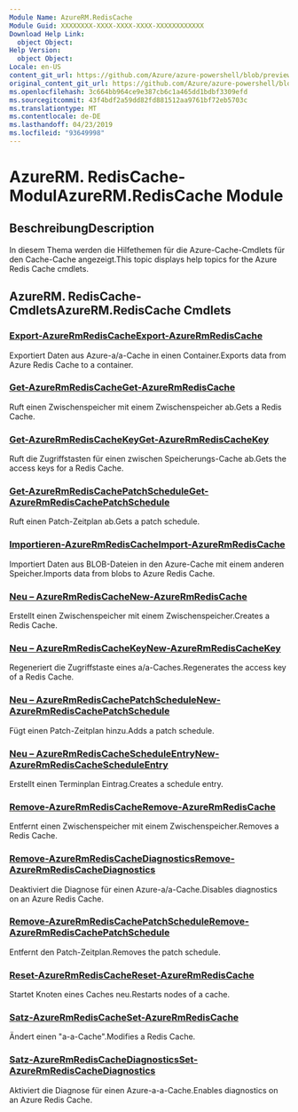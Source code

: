 ```yaml
---
Module Name: AzureRM.RedisCache
Module Guid: XXXXXXXX-XXXX-XXXX-XXXX-XXXXXXXXXXXX
Download Help Link:
  object Object: 
Help Version:
  object Object: 
Locale: en-US
content_git_url: https://github.com/Azure/azure-powershell/blob/preview/src/ResourceManager/RedisCache/Commands.RedisCache/help/AzureRM.RedisCache.md
original_content_git_url: https://github.com/Azure/azure-powershell/blob/preview/src/ResourceManager/RedisCache/Commands.RedisCache/help/AzureRM.RedisCache.md
ms.openlocfilehash: 3c664bb964ce9e387cb6c1a465dd1bdbf3309efd
ms.sourcegitcommit: 43f4bdf2a59dd82fd881512aa9761bf72eb5703c
ms.translationtype: MT
ms.contentlocale: de-DE
ms.lasthandoff: 04/23/2019
ms.locfileid: "93649998"
---
```

# <span data-ttu-id="c5e59-101">AzureRM. RedisCache-Modul</span><span class="sxs-lookup"><span data-stu-id="c5e59-101">AzureRM.RedisCache Module</span></span>
## <span data-ttu-id="c5e59-102">Beschreibung</span><span class="sxs-lookup"><span data-stu-id="c5e59-102">Description</span></span>
<span data-ttu-id="c5e59-103">In diesem Thema werden die Hilfethemen für die Azure-Cache-Cmdlets für den Cache-Cache angezeigt.</span><span class="sxs-lookup"><span data-stu-id="c5e59-103">This topic displays help topics for the Azure Redis Cache cmdlets.</span></span>

## <span data-ttu-id="c5e59-104">AzureRM. RedisCache-Cmdlets</span><span class="sxs-lookup"><span data-stu-id="c5e59-104">AzureRM.RedisCache Cmdlets</span></span>
### [<span data-ttu-id="c5e59-105">Export-AzureRmRedisCache</span><span class="sxs-lookup"><span data-stu-id="c5e59-105">Export-AzureRmRedisCache</span></span>](Export-AzureRmRedisCache.md)
<span data-ttu-id="c5e59-106">Exportiert Daten aus Azure-a/a-Cache in einen Container.</span><span class="sxs-lookup"><span data-stu-id="c5e59-106">Exports data from Azure Redis Cache to a container.</span></span>

### [<span data-ttu-id="c5e59-107">Get-AzureRmRedisCache</span><span class="sxs-lookup"><span data-stu-id="c5e59-107">Get-AzureRmRedisCache</span></span>](Get-AzureRmRedisCache.md)
<span data-ttu-id="c5e59-108">Ruft einen Zwischenspeicher mit einem Zwischenspeicher ab.</span><span class="sxs-lookup"><span data-stu-id="c5e59-108">Gets a Redis Cache.</span></span>

### [<span data-ttu-id="c5e59-109">Get-AzureRmRedisCacheKey</span><span class="sxs-lookup"><span data-stu-id="c5e59-109">Get-AzureRmRedisCacheKey</span></span>](Get-AzureRmRedisCacheKey.md)
<span data-ttu-id="c5e59-110">Ruft die Zugriffstasten für einen zwischen Speicherungs-Cache ab.</span><span class="sxs-lookup"><span data-stu-id="c5e59-110">Gets the access keys for a Redis Cache.</span></span>

### [<span data-ttu-id="c5e59-111">Get-AzureRmRedisCachePatchSchedule</span><span class="sxs-lookup"><span data-stu-id="c5e59-111">Get-AzureRmRedisCachePatchSchedule</span></span>](Get-AzureRmRedisCachePatchSchedule.md)
<span data-ttu-id="c5e59-112">Ruft einen Patch-Zeitplan ab.</span><span class="sxs-lookup"><span data-stu-id="c5e59-112">Gets a patch schedule.</span></span>

### [<span data-ttu-id="c5e59-113">Importieren-AzureRmRedisCache</span><span class="sxs-lookup"><span data-stu-id="c5e59-113">Import-AzureRmRedisCache</span></span>](Import-AzureRmRedisCache.md)
<span data-ttu-id="c5e59-114">Importiert Daten aus BLOB-Dateien in den Azure-Cache mit einem anderen Speicher.</span><span class="sxs-lookup"><span data-stu-id="c5e59-114">Imports data from blobs to Azure Redis Cache.</span></span>

### [<span data-ttu-id="c5e59-115">Neu – AzureRmRedisCache</span><span class="sxs-lookup"><span data-stu-id="c5e59-115">New-AzureRmRedisCache</span></span>](New-AzureRmRedisCache.md)
<span data-ttu-id="c5e59-116">Erstellt einen Zwischenspeicher mit einem Zwischenspeicher.</span><span class="sxs-lookup"><span data-stu-id="c5e59-116">Creates a Redis Cache.</span></span>

### [<span data-ttu-id="c5e59-117">Neu – AzureRmRedisCacheKey</span><span class="sxs-lookup"><span data-stu-id="c5e59-117">New-AzureRmRedisCacheKey</span></span>](New-AzureRmRedisCacheKey.md)
<span data-ttu-id="c5e59-118">Regeneriert die Zugriffstaste eines a/a-Caches.</span><span class="sxs-lookup"><span data-stu-id="c5e59-118">Regenerates the access key of a Redis Cache.</span></span>

### [<span data-ttu-id="c5e59-119">Neu – AzureRmRedisCachePatchSchedule</span><span class="sxs-lookup"><span data-stu-id="c5e59-119">New-AzureRmRedisCachePatchSchedule</span></span>](New-AzureRmRedisCachePatchSchedule.md)
<span data-ttu-id="c5e59-120">Fügt einen Patch-Zeitplan hinzu.</span><span class="sxs-lookup"><span data-stu-id="c5e59-120">Adds a patch schedule.</span></span>

### [<span data-ttu-id="c5e59-121">Neu – AzureRmRedisCacheScheduleEntry</span><span class="sxs-lookup"><span data-stu-id="c5e59-121">New-AzureRmRedisCacheScheduleEntry</span></span>](New-AzureRmRedisCacheScheduleEntry.md)
<span data-ttu-id="c5e59-122">Erstellt einen Terminplan Eintrag.</span><span class="sxs-lookup"><span data-stu-id="c5e59-122">Creates a schedule entry.</span></span>

### [<span data-ttu-id="c5e59-123">Remove-AzureRmRedisCache</span><span class="sxs-lookup"><span data-stu-id="c5e59-123">Remove-AzureRmRedisCache</span></span>](Remove-AzureRmRedisCache.md)
<span data-ttu-id="c5e59-124">Entfernt einen Zwischenspeicher mit einem Zwischenspeicher.</span><span class="sxs-lookup"><span data-stu-id="c5e59-124">Removes a Redis Cache.</span></span>

### [<span data-ttu-id="c5e59-125">Remove-AzureRmRedisCacheDiagnostics</span><span class="sxs-lookup"><span data-stu-id="c5e59-125">Remove-AzureRmRedisCacheDiagnostics</span></span>](Remove-AzureRmRedisCacheDiagnostics.md)
<span data-ttu-id="c5e59-126">Deaktiviert die Diagnose für einen Azure-a/a-Cache.</span><span class="sxs-lookup"><span data-stu-id="c5e59-126">Disables diagnostics on an Azure Redis Cache.</span></span>

### [<span data-ttu-id="c5e59-127">Remove-AzureRmRedisCachePatchSchedule</span><span class="sxs-lookup"><span data-stu-id="c5e59-127">Remove-AzureRmRedisCachePatchSchedule</span></span>](Remove-AzureRmRedisCachePatchSchedule.md)
<span data-ttu-id="c5e59-128">Entfernt den Patch-Zeitplan.</span><span class="sxs-lookup"><span data-stu-id="c5e59-128">Removes the patch schedule.</span></span>

### [<span data-ttu-id="c5e59-129">Reset-AzureRmRedisCache</span><span class="sxs-lookup"><span data-stu-id="c5e59-129">Reset-AzureRmRedisCache</span></span>](Reset-AzureRmRedisCache.md)
<span data-ttu-id="c5e59-130">Startet Knoten eines Caches neu.</span><span class="sxs-lookup"><span data-stu-id="c5e59-130">Restarts nodes of a cache.</span></span>

### [<span data-ttu-id="c5e59-131">Satz-AzureRmRedisCache</span><span class="sxs-lookup"><span data-stu-id="c5e59-131">Set-AzureRmRedisCache</span></span>](Set-AzureRmRedisCache.md)
<span data-ttu-id="c5e59-132">Ändert einen "a-a-Cache".</span><span class="sxs-lookup"><span data-stu-id="c5e59-132">Modifies a Redis Cache.</span></span>

### [<span data-ttu-id="c5e59-133">Satz-AzureRmRedisCacheDiagnostics</span><span class="sxs-lookup"><span data-stu-id="c5e59-133">Set-AzureRmRedisCacheDiagnostics</span></span>](Set-AzureRmRedisCacheDiagnostics.md)
<span data-ttu-id="c5e59-134">Aktiviert die Diagnose für einen Azure-a-a-Cache.</span><span class="sxs-lookup"><span data-stu-id="c5e59-134">Enables diagnostics on an Azure Redis Cache.</span></span>

